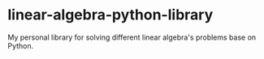 # linear-algebra-python-library
My personal library for solving different linear algebra's problems base on Python.  
